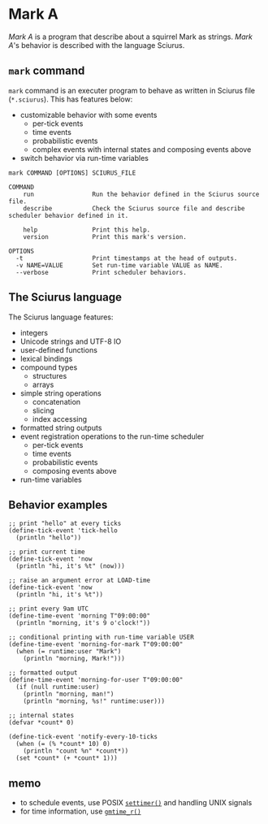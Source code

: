 # Mark A

*Mark A* is a program that describe about a squirrel Mark as strings. *Mark A*'s behavior is described with the language Sciurus.

## `mark` command

`mark` command is an executer program to behave as written in Sciurus file (`*.sciurus`). This has features below:

- customizable behavior with some events
  - per-tick events
  - time events
  - probabilistic events
  - complex events with internal states and composing events above
- switch behavior via run-time variables

```
mark COMMAND [OPTIONS] SCIURUS_FILE

COMMAND
    run                Run the behavior defined in the Sciurus source file.
    describe           Check the Sciurus source file and describe scheduler behavior defined in it.

    help               Print this help.
    version            Print this mark's version.

OPTIONS
  -t                   Print timestamps at the head of outputs.
  -v NAME=VALUE        Set run-time variable VALUE as NAME.
  --verbose            Print scheduler behaviors.
```

## The Sciurus language

The Sciurus language features:

- integers
- Unicode strings and UTF-8 IO
- user-defined functions
- lexical bindings
- compound types
  - structures
  - arrays
- simple string operations
  - concatenation
  - slicing
  - index accessing
- formatted string outputs
- event registration operations to the run-time scheduler
  - per-tick events
  - time events
  - probabilistic events
  - composing events above
- run-time variables

## Behavior examples


```
;; print "hello" at every ticks
(define-tick-event 'tick-hello
  (println "hello"))
```

```
;; print current time
(define-tick-event 'now
  (println "hi, it's %t" (now)))

;; raise an argument error at LOAD-time
(define-tick-event 'now
  (println "hi, it's %t"))
```

```
;; print every 9am UTC
(define-time-event 'morning T"09:00:00"
  (println "morning, it's 9 o'clock!"))
```

```
;; conditional printing with run-time variable USER
(define-time-event 'morning-for-mark T"09:00:00"
  (when (= runtime:user "Mark")
    (println "morning, Mark!")))
```

```
;; formatted output
(define-time-event 'morning-for-user T"09:00:00"
  (if (null runtime:user)
    (println "morning, man!")
    (println "morning, %s!" runtime:user)))
```

```
;; internal states
(defvar *count* 0)

(define-tick-event 'notify-every-10-ticks
  (when (= (% *count* 10) 0)
    (println "count %n" *count*))
  (set *count* (+ *count* 1)))
```

## memo

- to schedule events, use POSIX [`settimer()`](https://linuxjm.osdn.jp/html/LDP_man-pages/man2/getitimer.2.html) and handling UNIX signals
- for time information, use [`gmtime_r()`](https://linuxjm.osdn.jp/html/LDP_man-pages/man3/ctime.3.html)
